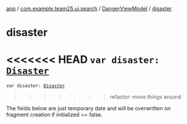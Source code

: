 [app](../../index.md) / [com.example.team25.ui.search](../index.md) / [DangerViewModel](index.md) / [disaster](./disaster.md)

# disaster

<<<<<<< HEAD
`var disaster: `[`Disaster`](../../com.example.team25.models.utils/-disaster/index.md)
=======
`var disaster: `[`Disaster`](../../com.example.team25.utils/-disaster/index.md)
>>>>>>> refactor: move things around

The fields below are just temporary date and will be overwritten on fragment creation
if initialized == false.

